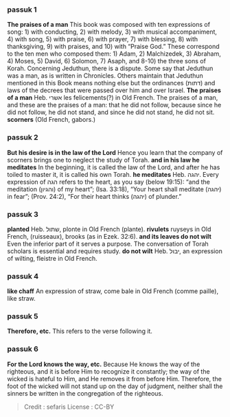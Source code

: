 
### passuk 1
<b>The praises of a man</b> This book was composed with ten expressions of song: 1) with conducting, 2) with melody, 3) with musical accompaniment, 4) with song, 5) with praise, 6) with prayer, 7) with blessing, 8) with thanksgiving, 9) with praises, and 10) with “Praise God.” These correspond to the ten men who composed them: 1) Adam, 2) Malchizedek, 3) Abraham, 4) Moses, 5) David, 6) Solomon, 7) Asaph, and 8-10) the three sons of Korah. Concerning Jeduthun, there is a dispute. Some say that Jeduthun was a man, as is written in Chronicles. Others maintain that Jeduthun mentioned in this Book means nothing else but the ordinances (דתות) and laws of the decrees that were passed over him and over Israel.
<b>The praises of a man</b> Heb. אשרי les felicements(?) in Old French. The praises of a man, and these are the praises of a man: that he did not follow, because since he did not follow, he did not stand, and since he did not stand, he did not sit.
<b>scorners</b> (Old French, gabors.)

### passuk 2
<b>But his desire is in the law of the Lord</b> Hence you learn that the company of scorners brings one to neglect the study of Torah.
<b>and in his law he meditates</b> In the beginning, it is called the law of the Lord, and after he has toiled to master it, it is called his own Torah.
<b>he meditates</b> Heb. יהגה. Every expression of הגה refers to the heart, as you say (below 19:15): “and the meditation (והגיון) of my heart”; (Isa. 33:18), “Your heart shall meditate (יהגה) in fear”; (Prov. 24:2), “For their heart thinks (יהגה) of plunder.”

### passuk 3
<b>planted</b> Heb. שתול, plonte in Old French (plante).
<b>rivulets</b> ruyseys in Old French, (ruisseaux), brooks (as in Ezek. 32:6).
<b>and its leaves do not wilt</b> Even the inferior part of it serves a purpose. The conversation of Torah scholars is essential and requires study.
<b>do not wilt</b> Heb. יבול, an expression of wilting, fleistre in Old French.

### passuk 4
<b>like chaff</b> An expression of straw, come bale in Old French (comme paille), like straw.

### passuk 5
<b>Therefore, etc.</b> This refers to the verse following it.

### passuk 6
<b>For the Lord knows the way, etc.</b> Because He knows the way of the righteous, and it is before Him to recognize it constantly; the way of the wicked is hateful to Him, and He removes it from before Him. Therefore, the foot of the wicked will not stand up on the day of judgment, neither shall the sinners be written in the congregation of the righteous.

>Credit : sefaris
>License : CC-BY